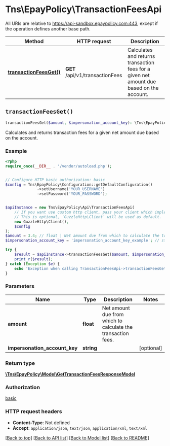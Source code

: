 # Tns\EpayPolicy\TransactionFeesApi

All URIs are relative to https://api-sandbox.epaypolicy.com:443, except if the operation defines another base path.

| Method | HTTP request | Description |
| ------------- | ------------- | ------------- |
| [**transactionFeesGet()**](TransactionFeesApi.md#transactionFeesGet) | **GET** /api/v1/transactionFees | Calculates and returns transaction fees for a given net amount due based on the account. |


## `transactionFeesGet()`

```php
transactionFeesGet($amount, $impersonation_account_key): \Tns\EpayPolicy\Model\GetTransactionFeesResponseModel
```

Calculates and returns transaction fees for a given net amount due based on the account.

### Example

```php
<?php
require_once(__DIR__ . '/vendor/autoload.php');


// Configure HTTP basic authorization: basic
$config = Tns\EpayPolicy\Configuration::getDefaultConfiguration()
              ->setUsername('YOUR_USERNAME')
              ->setPassword('YOUR_PASSWORD');


$apiInstance = new Tns\EpayPolicy\Api\TransactionFeesApi(
    // If you want use custom http client, pass your client which implements `GuzzleHttp\ClientInterface`.
    // This is optional, `GuzzleHttp\Client` will be used as default.
    new GuzzleHttp\Client(),
    $config
);
$amount = 3.4; // float | Net amount due from which to calculate the transaction fees.
$impersonation_account_key = 'impersonation_account_key_example'; // string

try {
    $result = $apiInstance->transactionFeesGet($amount, $impersonation_account_key);
    print_r($result);
} catch (Exception $e) {
    echo 'Exception when calling TransactionFeesApi->transactionFeesGet: ', $e->getMessage(), PHP_EOL;
}
```

### Parameters

| Name | Type | Description  | Notes |
| ------------- | ------------- | ------------- | ------------- |
| **amount** | **float**| Net amount due from which to calculate the transaction fees. | |
| **impersonation_account_key** | **string**|  | [optional] |

### Return type

[**\Tns\EpayPolicy\Model\GetTransactionFeesResponseModel**](../Model/GetTransactionFeesResponseModel.md)

### Authorization

[basic](../../README.md#basic)

### HTTP request headers

- **Content-Type**: Not defined
- **Accept**: `application/json`, `text/json`, `application/xml`, `text/xml`

[[Back to top]](#) [[Back to API list]](../../README.md#endpoints)
[[Back to Model list]](../../README.md#models)
[[Back to README]](../../README.md)
